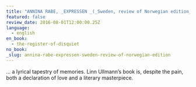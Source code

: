 ```yaml
---
title: "ANNINA RABE, _EXPRESSEN _(_Sweden, review of Norwegian edition_)"
featured: false
review_date: 2016-08-01T12:00:00.25Z
language:
  - english
en_book:
  - the-register-of-disquiet
no_book:
_slug: annina-rabe-expressen-sweden-review-of-norwegian-edition
---
```


… a lyrical tapestry of memories. Linn Ullmann’s book is, despite the pain, both a declaration of love and a literary masterpiece.

